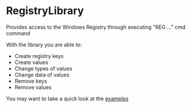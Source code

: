 # RegistryLibrary
Provides access to the Windows Registry through executing "REG ..." cmd command

With the library you are able to:
* Create registry keys
* Create values
* Change types of values
* Change data of values
* Remove keys
* Remove values

You may want to take a quick look at the [examples](https://github.com/MrPythoneer/RegistryLibrary/tree/master/src/examples/java)
